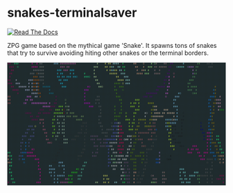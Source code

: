 # snakes-terminalsaver

[![Read The Docs](https://readthedocs.org/projects/snakes-terminalsaver/badge/?version=latest)](https://snakes-terminalsaver.readthedocs.io/en/latest/?badge=latest)

ZPG game based on the mythical game 'Snake'. It spawns tons of snakes that try to survive avoiding hiting other snakes or the
terminal borders.

![](./docs/langs/en/docs/imgs/example.gif)
